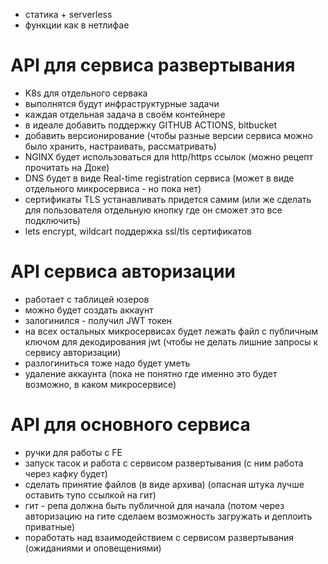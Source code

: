 - статика + serverless
- функции как в нетлифае

# API для сервиса развертывания
- K8s для отдельного сервака
- выполнятся будут инфраструктурные задачи
- каждая отдельная задача в своём контейнере
- в идеале добавить поддержку GITHUB ACTIONS, bitbucket
- добавить версионирование (чтобы разные версии сервиса можно было хранить, настраивать, рассматривать)
- NGINX будет использоваться для http/https ссылок (можно рецепт прочитать на Доке)
- DNS будет в виде Real-time registration сервиса (может в виде отдельного микросервиса - но пока нет)
- сертификаты TLS устанавливать придется самим (или же сделать для пользователя отдельную кнопку где он сможет это все подключить)
- lets encrypt, wildcart поддержка ssl/tls сертификатов

# API сервиса авторизации
- работает с таблицей юзеров
- можно будет создать аккаунт
- залогинился - получил JWT токен
- на всех остальных микросервисах будет лежать файл с публичным ключом для декодирования jwt (чтобы не делать лишние запросы к сервису авторизации)
- разлогиниться тоже надо будет уметь
- удаление аккаунта (пока не понятно где именно это будет возможно, в каком микросервисе)

# API для основного сервиса
- ручки для работы с FE
- запуск тасок и работа с сервисом развертывания (с ним работа через кафку будет)
- сделать принятие файлов (в виде архива) (опасная штука лучше оставить тупо ссылкой на гит)
- гит - репа должна быть публичной для начала (потом через авторизацию на гите сделаем возможность загружать и деплоить приватные)
- поработать над взаимодействием с сервисом развертывания (ожиданиями и оповещениями)